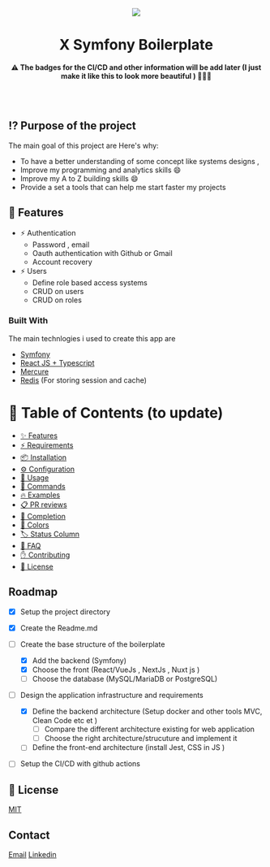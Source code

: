 <p align="center"><a href="#" target="_blank"><img src="https://socialify.git.ci/phareal/x-symfony-boilerplate/image?description=1&descriptionEditable=This%20is%20just%20a%20symfony%20boilerplate%20for%20my%20projects%20built%20with%20Next%20js%2C%20Symfony%206.2%20(LTS)%2C%20and%20following%20the%20principle%20of%20clean%20architecture.%0A%0A&issues=1&language=1&name=1&owner=1&pattern=Circuit%20Board&pulls=1&stargazers=1&theme=Auto"/></a></p>



<h1 align="center">X Symfony Boilerplate</h1>

<p align="center">
  <strong>⚠️ The badges for the CI/CD and other information will be add later (I just make it like this to look more beautiful ) 🤣🤣🤣</strong>
</p>

<p align="center">
  <br/> <br/>
</p>


## ⁉️ Purpose of the project
The main goal of this project are
Here's why:
* To have a better understanding of some concept like systems designs , 
* Improve my programming and analytics skills  :smile:
* Improve my A to Z building skills :smile:
* Provide a set a tools that can help me start faster my projects

## 🚀 Features

- ⚡️ Authentication
  - Password , email 
  - Oauth authentication with Github or Gmail
  - Account recovery 
- ⚡️ Users 
  - Define role based access systems 
  - CRUD on users 
  - CRUD on roles


### Built With

The main technlogies i used to create this app are

* [Symfony](https://symfony.com/)
* [React JS + Typescript](https://reactjs.org/)
* [Mercure](https://mercure.rocks/d)
* [Redis](https://redis.io/) (For storing session and cache)


# 🌲 Table of Contents (to update)
* [✨ Features](#-features)
* [⚡️ Requirements](#-requirements)
* [📦 Installation](#-installation)
* [⚙️ Configuration](#-configuration)
* [🚀 Usage](#-usage)
* [🤖 Commands](#-commands)
* [🔥 Examples](#-examples)
* [📋 PR reviews](#-pr-reviews)
* [🍞 Completion](#-completion)
* [🎨 Colors](#-colors)
* [🏷️  Status Column](#-statuscolumn)
* [🙋 FAQ](#-faq)
* [✋ Contributing](#-contributing)
* [📜 License](#-license)


<!-- ROADMAP -->
## Roadmap

- [x] Setup the project directory
- [x] Create the Readme.md
- [ ] Create the base structure of the boilerplate
  - [x] Add the backend (Symfony)
  - [x] Choose the front (React/VueJs , NextJs , Nuxt js )
  - [ ] Choose the database (MySQL/MariaDB or PostgreSQL)
- [ ] Design the application infrastructure and requirements
  - [x] Define the backend architecture (Setup docker and other tools MVC, Clean Code etc et )
    - [ ] Compare the different architecture existing for web application
    - [ ] Choose the right architecture/strucuture and implement it
  - [ ] Define the front-end architecture (install Jest, CSS in JS )
- [ ] Setup the CI/CD with github actions


<!-- LICENSE -->
## 📄 License

[MIT](./LICENSE)


<!-- CONTACT -->
## Contact

[Email](mailto:potchjust@gmail.com)
[Linkedin](https://www.linkedin.com/in/justin-potchona/)
